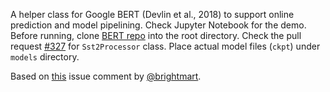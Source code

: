 A helper class for Google BERT (Devlin et al., 2018) to support online prediction and model pipelining. Check Jupyter Notebook for the demo. Before running, clone [BERT repo](https://github.com/google-research/bert) into the root directory. Check the pull request [#327](https://github.com/google-research/bert/pull/327) for `Sst2Processor` class. Place actual model files (`ckpt`) under `models` directory.

Based on [this](https://github.com/google-research/bert/issues/94#issuecomment-437883736) issue comment by [@brightmart](https://github.com/brightmart).